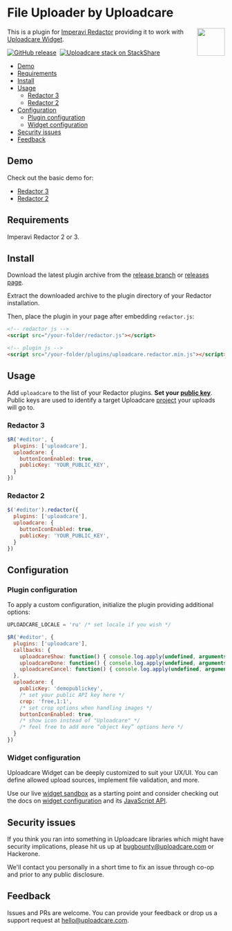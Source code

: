 # File Uploader by Uploadcare

<a href="https://uploadcare.com/?utm_source=github&utm_campaign=uploadcare-redactor">
    <img align="right" width="64" height="64"
         src="https://ucarecdn.com/2f4864b7-ed0e-4411-965b-8148623aa680/uploadcare-logo-mark.svg"
         alt="">
</a>

This is a plugin for [Imperavi Redactor][redactor] providing it to
work with [Uploadcare Widget][uc-feature-widget].

[![GitHub release][badge-release-img]][badge-release-url]&nbsp;
[![Uploadcare stack on StackShare][badge-stack-img]][badge-stack-url]

* [Demo](#demo)
* [Requirements](#requirements)
* [Install](#install)
* [Usage](#usage)
  * [Redactor 3](#redactor-3)
  * [Redactor 2](#redactor-2)
* [Configuration](#configuration)
  * [Plugin configuration](#plugin-configuration)
  * [Widget configuration](#widget-configuration)
* [Security issues](#security-issues)
* [Feedback](#feedback)

## Demo

Check out the basic demo for:

* [Redactor 3][demo-3]
* [Redactor 2][demo-2]

## Requirements

Imperavi Redactor 2 or 3.

## Install

Download the latest plugin archive from the [release branch][github-branch-release]
or [releases page][github-releases].

Extract the downloaded archive to the plugin directory of your Redactor
installation.

Then, place the plugin in your page after embedding `redactor.js`:

```html
<!-- redactor js -->
<script src="/your-folder/redactor.js"></script>

<!-- plugin js -->
<script src="/your-folder/plugins/uploadcare.redactor.min.js"></script>
```

## Usage

Add `uploadcare` to the list of your Redactor plugins.
**Set your [public key][uc-widget-docs-option-public-key]**. Public keys are
used to identify a target Uploadcare [project][uc-projects] your uploads will
go to.

### Redactor 3

```javascript
$R('#editor', {
  plugins: ['uploadcare'],
  uploadcare: {
    buttonIconEnabled: true,
    publicKey: 'YOUR_PUBLIC_KEY',
  }
})
```

### Redactor 2

```javascript
$('#editor').redactor({
  plugins: ['uploadcare'],
  uploadcare: {
    buttonIconEnabled: true,
    publicKey: 'YOUR_PUBLIC_KEY',
  }
})
```

## Configuration

### Plugin configuration

To apply a custom configuration, initialize the plugin providing additional
options:

```javascript
UPLOADCARE_LOCALE = 'ru' /* set locale if you wish */

$R('#editor', {
  plugins: ['uploadcare'],
  callbacks: {
    uploadcareShow: function() { console.log.apply(undefined, arguments) },
    uploadcareDone: function() { console.log.apply(undefined, arguments) },
    uploadcareCancel: function() { console.log.apply(undefined, arguments) },
  },
  uploadcare: {
    publicKey: 'demopublickey',
    /* set your public API key here */
    crop: 'free,1:1',
    /* set crop options when handling images */
    buttonIconEnabled: true,
    /* show icon instead of "Uploadcare" */
    /* feel free to add more “object key” options here */
  }
})
```

### Widget configuration

Uploadcare Widget can be deeply customized to suit your UX/UI. You can define
allowed upload sources, implement file validation, and more.

Use our live [widget sandbox][uc-widget-configure] as a starting point and consider
checking out the docs on [widget configuration][uc-widget-docs-config] and its
[JavaScript API][uc-widget-docs-js-api].

## Security issues

If you think you ran into something in Uploadcare libraries which might have
security implications, please hit us up at [bugbounty@uploadcare.com][uc-email-bounty]
or Hackerone.

We'll contact you personally in a short time to fix an issue through co-op and
prior to any public disclosure.

## Feedback

Issues and PRs are welcome. You can provide your feedback or drop us a support
request at [hello@uploadcare.com][uc-email-hello].

[redactor]: https://imperavi.com/redactor/
[uc-feature-widget]: https://uploadcare.com/features/widget/?utm_source=github&utm_campaign=uploadcare-redactor
[badge-release-img]: https://img.shields.io/github/release/uploadcare/uploadcare-redactor.svg
[badge-release-url]: https://github.com/uploadcare/uploadcare-redactor/releases
[badge-stack-img]: https://img.shields.io/badge/tech-stack-0690fa.svg?style=flat
[badge-stack-url]: https://stackshare.io/uploadcare/stacks/
[demo-3]: https://uploadcare.github.io/uploadcare-redactor/demo/redactor3/?utm_source=github&utm_campaign=uploadcare-redactor
[demo-2]: https://uploadcare.github.io/uploadcare-redactor/demo/redactor2/?utm_source=github&utm_campaign=uploadcare-redactor
[github-branch-release]: https://github.com/uploadcare/uploadcare-redactor/tree/release
[github-releases]: https://github.com/uploadcare/uploadcare-redactor/releases
[uc-widget-docs-option-public-key]: https://uploadcare.com/docs/uploads/widget/config/?utm_source=github&utm_campaign=uploadcare-redactor#option-public-key
[uc-projects]: https://uploadcare.com/docs/keys/?utm_source=github&utm_campaign=uploadcare-redactor#projects
[uc-widget-configure]: https://uploadcare.com/widget/configure/3.x/?utm_source=github&utm_campaign=uploadcare-redactor
[uc-widget-docs-config]: https://uploadcare.com/docs/uploads/widget/config/?utm_source=github&utm_campaign=uploadcare-redactor
[uc-widget-docs-js-api]: https://uploadcare.com/docs/api_reference/javascript/?utm_source=github&utm_campaign=uploadcare-redactor
[uc-email-bounty]: mailto:bugbounty@uploadcare.com
[uc-email-hello]: mailto:hello@uploadcare.com
